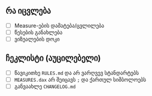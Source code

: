 ## რა იცვლება
- [ ] Measure-ების დამატება/ცვლილება
- [ ] წესების განახლება
- [ ] ვიზუალების დოკი

## ჩეკლისტი (აუცილებელი)
- [ ] წავიკითხე `RULES.md` და არ ვარღვევ სტანდარტებს
- [ ] `MEASURES.dax` არ შეიცავს `;` და ქართულ სიმბოლოებს
- [ ] განვაახლე `CHANGELOG.md`
